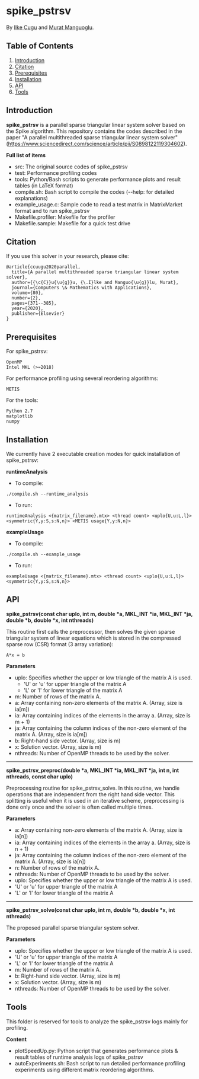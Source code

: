 # spike_pstrsv

By [Ilke Cugu](https://cuguilke.github.io/) and [Murat Manguoglu](http://user.ceng.metu.edu.tr/~manguoglu/).

## Table of Contents

1. [Introduction](#introduction)
2. [Citation](#citation)
3. [Prerequisites](#prerequisites)
5. [Installation](#installation)
6. [API](#api)
7. [Tools](#tools)

## Introduction

**spike_pstrsv** is a parallel sparse triangular linear system solver based on the Spike algorithm. This repository contains the codes described in the paper "A parallel multithreaded sparse triangular linear system solver" (https://www.sciencedirect.com/science/article/pii/S0898122119304602).

**Full list of items**
  * src: The original source codes of spike_pstrsv
  * test: Performance profiling codes
  * tools: Python/Bash scripts to generate performance plots and result tables (in LaTeX format)
  * compile.sh: Bash script to compile the codes (--help: for detailed explanations)
  * example_usage.c: Sample code to read a test matrix in MatrixMarket format and to run spike_pstrsv
  * Makefile.profiler: Makefile for the profiler
  * Makefile.sample: Makefile for a quick test drive 
  
## Citation

If you use this solver in your research, please cite:

```
@article{ccuugu2020parallel,
  title={A parallel multithreaded sparse triangular linear system solver},
  author={{\c{C}}u{\u{g}}u, {\.I}lke and Manguo{\u{g}}lu, Murat},
  journal={Computers \& Mathematics with Applications},
  volume={80},
  number={2},
  pages={371--385},
  year={2020},
  publisher={Elsevier}
}

```

## Prerequisites
For spike_pstrsv:
```
OpenMP
Intel MKL (>=2018)
```
For performance profiling using several reordering algorithms:
```
METIS
```
For the tools:
```
Python 2.7
matplotlib
numpy
```

## Installation
We currently have 2 executable creation modes for quick installation of spike_pstrsv:

**runtimeAnalysis**
 - To compile:
 ```
 ./compile.sh --runtime_analysis
 ```
 - To run:
 ```
 runtimeAnalysis <{matrix_filename}.mtx> <thread count> <uplo{U,u:L,l}> <symmetric{Y,y:S,s:N,n}> <METIS usage{Y,y:N,n}>
 ```
 
**exampleUsage**
- To compile:
 ```
 ./compile.sh --example_usage
 ```
 - To run:
 ```
 exampleUsage <{matrix_filename}.mtx> <thread count> <uplo{U,u:L,l}> <symmetric{Y,y:S,s:N,n}>
 ```

## API
**spike_pstrsv(const char uplo, int m, double \*a, MKL_INT \*ia, MKL_INT \*ja, double \*b, double \*x, int nthreads)**

This routine first calls the preprocessor, then solves the given sparse triangular system of linear equations which is stored in the compressed sparse row (CSR) format (3 array variation):

```
A*x = b
```

**Parameters**
  - uplo: Specifies whether the upper or low triangle of the matrix A is used. 
    - 'U' or 'u' for upper triangle of the matrix A
    - 'L' or 'l' for lower triangle of the matrix A
  - m: Number of rows of the matrix A.
  - a: Array containing non-zero elements of the matrix A. (Array, size is ia[m])
  - ia: Array containing indices of the elements in the array a. (Array, size is m + 1)
  - ja: Array containing the column indices of the non-zero element of the matrix A. (Array, size is ia[m])
  - b: Right-hand side vector. (Array, size is m)
  - x: Solution vector. (Array, size is m)
  - nthreads: Number of OpenMP threads to be used by the solver.
***
**spike_pstrsv_preproc(double \*a, MKL_INT \*ia, MKL_INT \*ja, int n, int nthreads, const char uplo)**

Preprocessing routine for spike_pstrsv_solve. In this routine, we handle operations that are independent from the right hand side vector.  This splitting is useful when it is used in an iterative scheme, preprocessing is done only once and the solver is often called multiple times. 

**Parameters**
  - a: Array containing non-zero elements of the matrix A. (Array, size is ia[n])
  - ia: Array containing indices of the elements in the array a. (Array, size is n + 1)
  - ja: Array containing the column indices of the non-zero element of the matrix A. (Array, size is ia[n])
  - n: Number of rows of the matrix A.
  - nthreads: Number of OpenMP threads to be used by the solver.
  - uplo: Specifies whether the upper or low triangle of the matrix A is used. 
   - 'U' or 'u' for upper triangle of the matrix A
   - 'L' or 'l' for lower triangle of the matrix A
***
**spike_pstrsv_solve(const char uplo, int m, double \*b, double \*x, int nthreads)**

The proposed parallel sparse triangular system solver. 

**Parameters**
  - uplo: Specifies whether the upper or low triangle of the matrix A is used. 
   - 'U' or 'u' for upper triangle of the matrix A
   - 'L' or 'l' for lower triangle of the matrix A
  - m: Number of rows of the matrix A.
  - b: Right-hand side vector. (Array, size is m)
  - x: Solution vector. (Array, size is m)
  - nthreads: Number of OpenMP threads to be used by the solver.

## Tools
This folder is reserved for tools to analyze the spike_pstrsv logs mainly for profiling.

**Content**
 - plotSpeedUp.py: Python script that generates performance plots & result tables of runtime analysis logs of spike_pstrsv
 - autoExperiments.sh: Bash script to run detailed performance profiling experiments using different matrix reordering algorithms.
